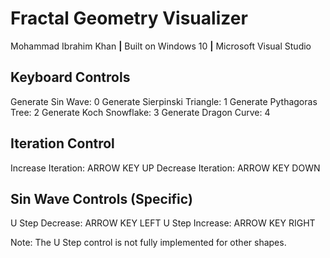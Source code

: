 # Fractal Geometry Visualizer <br>
Mohammad Ibrahim Khan **|** Built on Windows 10 **|** Microsoft Visual Studio <br>

## Keyboard Controls

Generate Sin Wave: 0
Generate Sierpinski Triangle: 1
Generate Pythagoras Tree: 2
Generate Koch Snowflake: 3
Generate Dragon Curve: 4

## Iteration Control

Increase Iteration: ARROW KEY UP
Decrease Iteration: ARROW KEY DOWN

## Sin Wave Controls (Specific)

U Step Decrease: ARROW KEY LEFT
U Step Increase: ARROW KEY RIGHT

Note: The U Step control is not fully implemented for other shapes.
